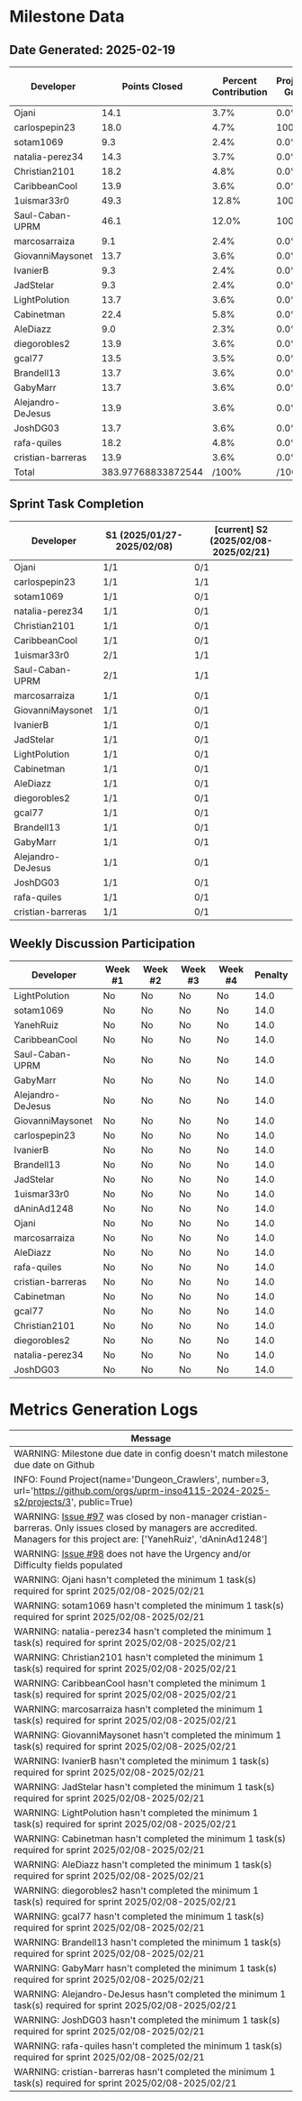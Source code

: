 # Milestone Data

## Date Generated: 2025-02-19
| Developer | Points Closed | Percent Contribution | Projected Grade | Lecture Topic Tasks |
| --------- | ------------- | -------------------- | --------------- | ------------------- |
| Ojani | 14.1 | 3.7% | 0.0% | 0 |
| carlospepin23 | 18.0 | 4.7% | 100.0% | 0 |
| sotam1069 | 9.3 | 2.4% | 0.0% | 0 |
| natalia-perez34 | 14.3 | 3.7% | 0.0% | 0 |
| Christian2101 | 18.2 | 4.8% | 0.0% | 0 |
| CaribbeanCool | 13.9 | 3.6% | 0.0% | 0 |
| 1uismar33r0 | 49.3 | 12.8% | 100.0% | 0 |
| Saul-Caban-UPRM | 46.1 | 12.0% | 100.0% | 0 |
| marcosarraiza | 9.1 | 2.4% | 0.0% | 0 |
| GiovanniMaysonet | 13.7 | 3.6% | 0.0% | 0 |
| IvanierB | 9.3 | 2.4% | 0.0% | 0 |
| JadStelar | 9.3 | 2.4% | 0.0% | 0 |
| LightPolution | 13.7 | 3.6% | 0.0% | 0 |
| Cabinetman | 22.4 | 5.8% | 0.0% | 0 |
| AleDiazz | 9.0 | 2.3% | 0.0% | 0 |
| diegorobles2 | 13.9 | 3.6% | 0.0% | 0 |
| gcal77 | 13.5 | 3.5% | 0.0% | 0 |
| Brandell13 | 13.7 | 3.6% | 0.0% | 0 |
| GabyMarr | 13.7 | 3.6% | 0.0% | 0 |
| Alejandro-DeJesus | 13.9 | 3.6% | 0.0% | 0 |
| JoshDG03 | 13.7 | 3.6% | 0.0% | 0 |
| rafa-quiles | 18.2 | 4.8% | 0.0% | 0 |
| cristian-barreras | 13.9 | 3.6% | 0.0% | 0 |
| Total | 383.97768833872544 | /100% | /100% | 0 |


## Sprint Task Completion

| Developer | S1 (2025/01/27-2025/02/08) | [current] S2 (2025/02/08-2025/02/21) |
|---|---|---|
| Ojani | 1/1 | 0/1 |
| carlospepin23 | 1/1 | 1/1 |
| sotam1069 | 1/1 | 0/1 |
| natalia-perez34 | 1/1 | 0/1 |
| Christian2101 | 1/1 | 0/1 |
| CaribbeanCool | 1/1 | 0/1 |
| 1uismar33r0 | 2/1 | 1/1 |
| Saul-Caban-UPRM | 2/1 | 1/1 |
| marcosarraiza | 1/1 | 0/1 |
| GiovanniMaysonet | 1/1 | 0/1 |
| IvanierB | 1/1 | 0/1 |
| JadStelar | 1/1 | 0/1 |
| LightPolution | 1/1 | 0/1 |
| Cabinetman | 1/1 | 0/1 |
| AleDiazz | 1/1 | 0/1 |
| diegorobles2 | 1/1 | 0/1 |
| gcal77 | 1/1 | 0/1 |
| Brandell13 | 1/1 | 0/1 |
| GabyMarr | 1/1 | 0/1 |
| Alejandro-DeJesus | 1/1 | 0/1 |
| JoshDG03 | 1/1 | 0/1 |
| rafa-quiles | 1/1 | 0/1 |
| cristian-barreras | 1/1 | 0/1 |

## Weekly Discussion Participation

| Developer | Week #1 | Week #2 | Week #3 | Week #4 | Penalty |
|---|---|---|---|---|---|
| LightPolution | No | No | No | No | 14.0 |
| sotam1069 | No | No | No | No | 14.0 |
| YanehRuiz | No | No | No | No | 14.0 |
| CaribbeanCool | No | No | No | No | 14.0 |
| Saul-Caban-UPRM | No | No | No | No | 14.0 |
| GabyMarr | No | No | No | No | 14.0 |
| Alejandro-DeJesus | No | No | No | No | 14.0 |
| GiovanniMaysonet | No | No | No | No | 14.0 |
| carlospepin23 | No | No | No | No | 14.0 |
| IvanierB | No | No | No | No | 14.0 |
| Brandell13 | No | No | No | No | 14.0 |
| JadStelar | No | No | No | No | 14.0 |
| 1uismar33r0 | No | No | No | No | 14.0 |
| dAninAd1248 | No | No | No | No | 14.0 |
| Ojani | No | No | No | No | 14.0 |
| marcosarraiza | No | No | No | No | 14.0 |
| AleDiazz | No | No | No | No | 14.0 |
| rafa-quiles | No | No | No | No | 14.0 |
| cristian-barreras | No | No | No | No | 14.0 |
| Cabinetman | No | No | No | No | 14.0 |
| gcal77 | No | No | No | No | 14.0 |
| Christian2101 | No | No | No | No | 14.0 |
| diegorobles2 | No | No | No | No | 14.0 |
| natalia-perez34 | No | No | No | No | 14.0 |
| JoshDG03 | No | No | No | No | 14.0 |
# Metrics Generation Logs

| Message |
| ------- |
| WARNING: Milestone due date in config doesn't match milestone due date on Github |
| INFO: Found Project(name='Dungeon_Crawlers', number=3, url='https://github.com/orgs/uprm-inso4115-2024-2025-s2/projects/3', public=True) |
| WARNING: [Issue #97](https://github.com/uprm-inso4115-2024-2025-s2/semester-project-DungeonCrawlers/issues/97) was closed by non-manager cristian-barreras. Only issues closed by managers are accredited. Managers for this project are: ['YanehRuiz', 'dAninAd1248'] |
| WARNING: [Issue #98](https://github.com/uprm-inso4115-2024-2025-s2/semester-project-DungeonCrawlers/issues/98) does not have the Urgency and/or Difficulty fields populated |
| WARNING: Ojani hasn't completed the minimum 1 task(s) required for sprint 2025/02/08-2025/02/21 |
| WARNING: sotam1069 hasn't completed the minimum 1 task(s) required for sprint 2025/02/08-2025/02/21 |
| WARNING: natalia-perez34 hasn't completed the minimum 1 task(s) required for sprint 2025/02/08-2025/02/21 |
| WARNING: Christian2101 hasn't completed the minimum 1 task(s) required for sprint 2025/02/08-2025/02/21 |
| WARNING: CaribbeanCool hasn't completed the minimum 1 task(s) required for sprint 2025/02/08-2025/02/21 |
| WARNING: marcosarraiza hasn't completed the minimum 1 task(s) required for sprint 2025/02/08-2025/02/21 |
| WARNING: GiovanniMaysonet hasn't completed the minimum 1 task(s) required for sprint 2025/02/08-2025/02/21 |
| WARNING: IvanierB hasn't completed the minimum 1 task(s) required for sprint 2025/02/08-2025/02/21 |
| WARNING: JadStelar hasn't completed the minimum 1 task(s) required for sprint 2025/02/08-2025/02/21 |
| WARNING: LightPolution hasn't completed the minimum 1 task(s) required for sprint 2025/02/08-2025/02/21 |
| WARNING: Cabinetman hasn't completed the minimum 1 task(s) required for sprint 2025/02/08-2025/02/21 |
| WARNING: AleDiazz hasn't completed the minimum 1 task(s) required for sprint 2025/02/08-2025/02/21 |
| WARNING: diegorobles2 hasn't completed the minimum 1 task(s) required for sprint 2025/02/08-2025/02/21 |
| WARNING: gcal77 hasn't completed the minimum 1 task(s) required for sprint 2025/02/08-2025/02/21 |
| WARNING: Brandell13 hasn't completed the minimum 1 task(s) required for sprint 2025/02/08-2025/02/21 |
| WARNING: GabyMarr hasn't completed the minimum 1 task(s) required for sprint 2025/02/08-2025/02/21 |
| WARNING: Alejandro-DeJesus hasn't completed the minimum 1 task(s) required for sprint 2025/02/08-2025/02/21 |
| WARNING: JoshDG03 hasn't completed the minimum 1 task(s) required for sprint 2025/02/08-2025/02/21 |
| WARNING: rafa-quiles hasn't completed the minimum 1 task(s) required for sprint 2025/02/08-2025/02/21 |
| WARNING: cristian-barreras hasn't completed the minimum 1 task(s) required for sprint 2025/02/08-2025/02/21 |
